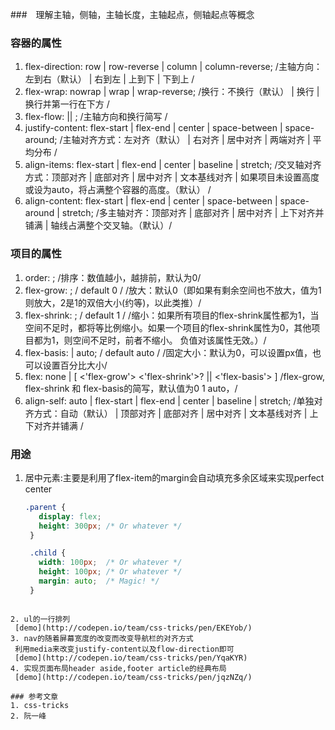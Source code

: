 ###　理解主轴，侧轴，主轴长度，主轴起点，侧轴起点等概念

### 容器的属性

1. flex-direction: row | row-reverse | column | column-reverse;
        /主轴方向：左到右（默认） | 右到左 | 上到下 | 下到上 /
2. flex-wrap: nowrap | wrap | wrap-reverse;
 /换行：不换行（默认） | 换行 | 换行并第一行在下方 /
3. flex-flow: <flex-direction> || <flex-wrap>;
   /主轴方向和换行简写 /
4. justify-content: flex-start | flex-end | center | space-between | space-around;
       /主轴对齐方式：左对齐（默认） | 右对齐 | 居中对齐 | 两端对齐 | 平均分布 /
5. align-items: flex-start | flex-end | center | baseline | stretch;
   /交叉轴对齐方式：顶部对齐 | 底部对齐 | 居中对齐 | 文本基线对齐 | 如果项目未设置高度或设为auto，将占满整个容器的高度。（默认） /
6. align-content: flex-start | flex-end | center | space-between | space-around | stretch;
     /多主轴对齐：顶部对齐 | 底部对齐 | 居中对齐 | 上下对齐并铺满 | 轴线占满整个交叉轴。（默认）/

### 项目的属性

1. order: <integer>;
   /排序：数值越小，越排前，默认为0/
2. flex-grow: <number>; / default 0 /
    /放大：默认0（即如果有剩余空间也不放大，值为1则放大，2是1的双倍大小(约等)，以此类推）/
3. flex-shrink: <number>; / default 1 /
     /缩小：如果所有项目的flex-shrink属性都为1，当空间不足时，都将等比例缩小。如果一个项目的flex-shrink属性为0，其他项目都为1，则空间不足时，前者不缩小。
      负值对该属性无效。）/
4. flex-basis: <length> | auto; / default auto /
    /固定大小：默认为0，可以设置px值，也可以设置百分比大小/
5. flex: none | [ <'flex-grow'> <'flex-shrink'>? || <'flex-basis'> ]
   /flex-grow, flex-shrink 和 flex-basis的简写，默认值为0 1 auto，/
6. align-self: auto | flex-start | flex-end | center | baseline | stretch;
   /单独对齐方式：自动（默认） | 顶部对齐 | 底部对齐 | 居中对齐 | 文本基线对齐 | 上下对齐并铺满 /


### 用途
1. 居中元素:主要是利用了flex-item的margin会自动填充多余区域来实现perfect center

   ```css
   .parent {
      display: flex;
      height: 300px; /* Or whatever */
    }

    .child {
      width: 100px;  /* Or whatever */
      height: 100px; /* Or whatever */
      margin: auto;  /* Magic! */
    }
  ```

2. ul的一行排列
   [demo](http://codepen.io/team/css-tricks/pen/EKEYob/)
3. nav的随着屏幕宽度的改变而改变导航栏的对齐方式
   利用media来改变justify-content以及flow-direction即可
   [demo](http://codepen.io/team/css-tricks/pen/YqaKYR)
4. 实现页面布局header aside,footer article的经典布局
   [demo](http://codepen.io/team/css-tricks/pen/jqzNZq/)

### 参考文章
1. css-tricks
2. 阮一峰

